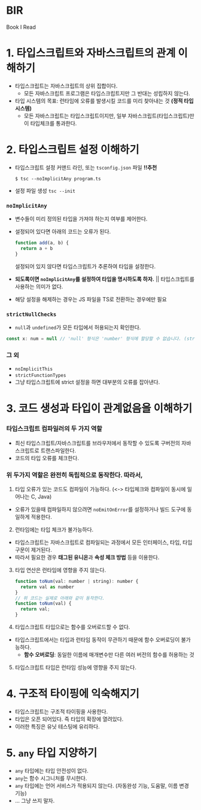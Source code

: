 # BIR
Book I Read

# 1. 타입스크립트와 자바스크립트의 관계 이해하기

- 타입스크립트는 자바스크립트의 상위 집합이다.
  - 모든 자바스크립트 프로그램은 타입스크립트지만 그 반대는 성립하지 않는다.
- 타입 시스템의 목표: 런타임에 오류를 발생시킬 코드를 미리 찾아내는 것 **(정적 타입 시스템)**
  - 모든 자바스크립트는 타입스크립트이지만, 일부 자바스크립트(타입스크립트)만이 타입체크를 통과한다.

# 2. 타입스크립트 설정 이해하기

- 타입스크립트 설정 커맨드 라인, 또는 `tsconfig.json` 파일 **!!추천**
  ```
  $ tsc --noImplicitAny program.ts
  ```
- 설정 파일 생성 `tsc --init`

### `noImplicitAny`

- 변수들이 미리 정의된 타입을 가져야 하는지 여부를 제어한다.
- 설정되어 있다면 아래의 코드는 오류가 된다.

  ```js
  function add(a, b) {
  	return a + b
  }
  ```

  설정되어 있지 않다면 타입스크립트가 추론하여 타입을 설정한다.

- **되도록이면 `noImplicitAny`를 설정하여 타입을 명시하도록 하자.** || 타입스크립트를 사용하는 의미가 없다.
- 해당 설정을 해제하는 경우는 JS 파일을 TS로 전환하는 경우에만 필요

### `strictNullChecks`

- `null`과 `undefined`가 모든 타입에서 허용되는지 확인한다.

```js
const x: num = null // 'null' 형식은 'number' 형식에 할당할 수 없습니다. (strictNullChecks가 true인 경우)
```

### 그 외

- `noImplicitThis`
- `strictFunctionTypes`
- 그냥 타입스크립트에 strict 설정을 하면 대부분의 오류를 잡아낸다.

# 3. 코드 생성과 타입이 관계없음을 이해하기

### 타입스크립트 컴파일러의 두 가지 역할

- 최신 타입스크립트/자바스크립트를 브라우저에서 동작할 수 있도록 구버전의 자바스크립트로 트랜스파일한다.
- 코드의 타입 오류를 체크한다.

### 위 두가지 역할은 완전히 독립적으로 동작한다. 따라서,

1. 타입 오류가 있는 코드도 컴파일이 가능하다. (<-> 타입체크와 컴파일이 동시에 일어나는 C, Java)

- 오류가 있을때 컴파일하지 않으려면 `noEmitOnError`를 설정하거나 빌드 도구에 동일하게 적용한다.

2. 런타임에는 타입 체크가 불가능하다.

- 타입스크립트는 자바스크립트로 컴파일되는 과정에서 모든 인터페이스, 타입, 타입 구문이 제거된다.
- 따라서 필요한 경우 **태그된 유니온**과 **속성 체크 방법** 등을 이용한다.

3. 타입 연산은 런타임에 영향을 주지 않는다.

   ```js
   function toNum(val: number | string): number {
     return val as number
   }
   // 위 코드는 실제로 아래와 같이 동작한다.
   function toNum(val) {
     return val;
   }
   ```

4. 타입스크립트 타입으로는 함수를 오버로드할 수 없다.

- 타입스크립트에서는 타입과 런타임 동작이 무관하기 때문에 함수 오버로딩이 불가능하다.
  - **함수 오버로딩**: 동일한 이름에 매개변수만 다른 여러 버전의 함수를 허용하는 것

5. 타입스크립트 타입은 런타임 성능에 영향을 주지 않는다.

# 4. 구조적 타이핑에 익숙해지기

- 타입스크립트는 구조적 타이핑을 사용한다.
- 타입은 오픈 되어있다. 즉 타입의 확장에 열려있다.
- 이러한 특징은 유닛 테스팅에 유리하다.

# 5. `any` 타입 지양하기

- `any` 타입에는 타입 안전성이 없다.
- `any`는 함수 시그니처를 무시한다.
- `any` 타입에는 언어 서비스가 적용되지 않는다. (자동완성 기능, 도움말, 이름 변경 기능)
- ... 그냥 쓰지 말자.
